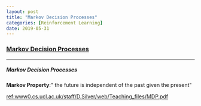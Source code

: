 ```yaml
---
layout: post
title: "Markov Decision Processes"
categories: [Reinforcement Learning]
date: 2019-05-31
---
```


### [Markov Decision Processes](/assets/MDP.pdf)
---

##### Markov Decision Processes
**Markov Property**:" the future is independent of the past given the present"


[ref:www0.cs.ucl.ac.uk/staff/D.Silver/web/Teaching_files/MDP.pdf](http://www0.cs.ucl.ac.uk/staff/D.Silver/web/Teaching_files/MDP.pdf)
